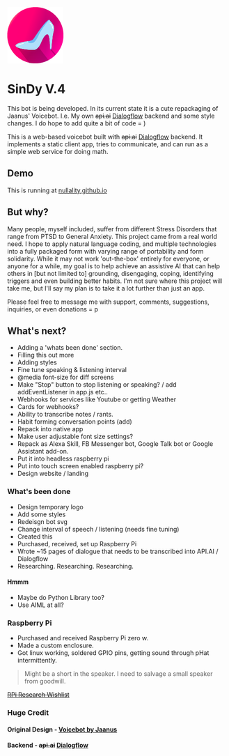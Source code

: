 <img src="/i/Cindyfive.png" width="129">

# SinDy V.4 

This bot is being developed. In its current state it is a cute repackaging of Jaanus' Voicebot. I.e. My own ~~api.ai~~ [Dialogflow](https://api.ai) backend and some style changes. I do hope to add quite a bit of code = )

This is a web-based voicebot built with ~~api.ai~~ [Dialogflow](https://api.ai) backend. It implements a static client app, tries to communicate, and can run as a simple web service for doing math.

## Demo

This is running at [nullality.github.io](https://nullality.github.io)

## But why?

Many people, myself included, suffer from different Stress Disorders that range from PTSD to General Anxiety. This project came from a real world need. I hope to apply natural language coding, and multiple technologies into a fully packaged form with varying range of portability and form solidarity. While it may not work 'out-the-box' entirely for everyone, or anyone for a while, my goal is to help achieve an assistive AI that can help others in [but not limited to] grounding, disengaging, coping, identifying triggers and even building better habits. I'm not sure where this project will take me, but I'll say my plan is to take it a lot further than just an app.
 
 Please feel free to message me with support, comments, suggestions, inquiries, or even donations = p
 
 ## What's next?
 - Adding a 'whats been done' section.
 - Filling this out more
 - Adding styles
 - Fine tune speaking & listening interval
 - @media font-size for diff screens
 - Make "Stop" button to stop listening or speaking? / add addEventListener in app.js etc..
 - Webhooks for services like Youtube or getting Weather
 - Cards for webhooks?
 - Ability to transcribe notes / rants.
 - Habit forming conversation points (add)
 - Repack into native app
 - Make user adjustable font size settings?
 - Repack as Alexa Skill, FB Messenger bot, Google Talk bot or Google Assistant add-on.
 - Put it into headless raspberry pi
 - Put into touch screen enabled raspberry pi? 
 - Design website / landing
 
 ### What's been done
 - Design temporary logo
 - Add some styles
 - Redeisgn bot svg
 - Change interval of speech / listening (needs fine tuning)
 - Created this
 - Purchased, received, set up Raspberry Pi
 - Wrote ~15 pages of dialogue that needs to be transcribed into API.AI / Dialogflow
 - Researching. Researching. Researching.
 
 #### Hmmm
 - Maybe do Python Library too?
 - Use AIML at all?
 
### Raspberry Pi
- Purchased and received Raspberry Pi zero w.
- Made a custom enclosure.
- Got linux working, soldered GPIO pins, getting sound through pHat intermittently. 
> Might be a short in the speaker. I need to salvage a small speaker from goodwill.

~~[RPi Research Wishlist](https://github.com/nullality/nullality.github.io/blob/master/RPiList.md)~~

### Huge Credit
#### Original Design - [Voicebot by Jaanus](https://github.com/jaanus/voicebot)
#### Backend - ~~api.ai~~ [Dialogflow](https://www.api.ai/)
